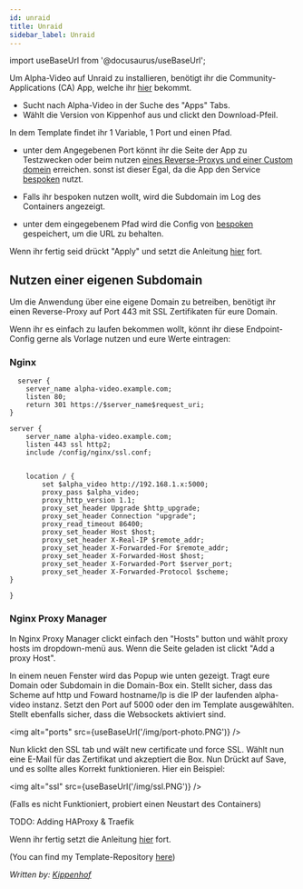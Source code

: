 ```yaml
---
id: unraid
title: Unraid
sidebar_label: Unraid
---
```


import useBaseUrl from '@docusaurus/useBaseUrl';


Um Alpha-Video auf Unraid zu installieren, benötigt ihr die Community-Applications (CA) App, welche ihr [hier](https://forums.unraid.net/topic/38582-plug-in-community-applications/) bekommt.

* Sucht nach Alpha-Video in der Suche des "Apps" Tabs.
* Wählt die Version von Kippenhof aus und clickt den Download-Pfeil.

In dem Template findet ihr 1 Variable, 1 Port und einen Pfad.

* unter dem Angegebenen Port könnt ihr die Seite der App zu Testzwecken oder beim nutzen [eines Reverse-Proxys und einer Custom domein](##-nutzen-einer-eigenen-subdomain) erreichen. sonst ist dieser Egal, da die App den Service [bespoken](https://bespoken.io) nutzt.


* Falls ihr bespoken nutzen wollt, wird die Subdomain im Log des Containers angezeigt.

* unter dem eingegebenem Pfad wird die Config von [bespoken](https://bespoken.io) gespeichert, um die URL zu behalten.

Wenn ihr fertig seid drückt "Apply" und setzt die Anleitung [hier](doc4.md) fort.

## Nutzen einer eigenen Subdomain


Um die Anwendung über eine eigene Domain zu betreiben, benötigt ihr einen Reverse-Proxy auf Port 443 mit  SSL Zertifikaten für eure Domain.

Wenn ihr es einfach zu laufen bekommen wollt, könnt ihr diese Endpoint-Config gerne als Vorlage nutzen und eure Werte eintragen:


### Nginx
```
  server {
    server_name alpha-video.example.com;
    listen 80;
    return 301 https://$server_name$request_uri;
}

server {
    server_name alpha-video.example.com;
    listen 443 ssl http2;
    include /config/nginx/ssl.conf;


    location / {
        set $alpha_video http://192.168.1.x:5000;
        proxy_pass $alpha_video;
        proxy_http_version 1.1;
        proxy_set_header Upgrade $http_upgrade;
        proxy_set_header Connection "upgrade";
        proxy_read_timeout 86400;
        proxy_set_header Host $host;
        proxy_set_header X-Real-IP $remote_addr;
        proxy_set_header X-Forwarded-For $remote_addr;
        proxy_set_header X-Forwarded-Host $host;
        proxy_set_header X-Forwarded-Port $server_port;
        proxy_set_header X-Forwarded-Protocol $scheme;
}

}
```
### Nginx Proxy Manager

In Nginx Proxy Manager clickt einfach den "Hosts" button und wählt proxy hosts im dropdown-menü aus. Wenn die Seite geladen ist clickt  "Add a proxy Host".

In einem neuen Fenster wird das Popup wie unten gezeigt. Tragt eure Domain oder Subdomain in die Domain-Box ein. Stellt sicher, dass das Scheme auf http und Foward hostname/Ip is die IP der laufenden alpha-video instanz. Setzt den Port auf 5000 oder den im Template ausgewählten. Stellt ebenfalls sicher, dass die Websockets aktiviert sind.

<img alt="ports" src={useBaseUrl('/img/port-photo.PNG')} />

Nun klickt den SSL tab und wält new certificate und force SSL. Wählt nun eine E-Mail für das Zertifikat und akzeptiert die Box. Nun Drückt auf Save, und es sollte alles Korrekt funktionieren. Hier ein Beispiel:

<img alt="ssl" src={useBaseUrl('/img/ssl.PNG')} />

(Falls es nicht Funktioniert, probiert einen Neustart des Containers)

TODO: Adding HAProxy & Traefik



Wenn ihr fertig setzt die Anleitung [hier](doc4.md) fort.




(You can find my Template-Repository [here](https://github.com/Kippenhof/docker-templates))


*Written by: [Kippenhof](https://github.com/Kippenhof)*
